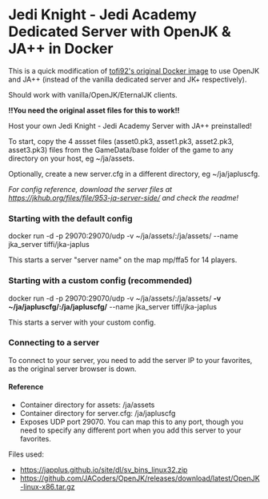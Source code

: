 # Jedi Knight - Jedi Academy Dedicated Server with OpenJK & JA++ in Docker

This is a quick modification of [tofi92's original Docker image](https://github.com/tofi92/jkajaplusserver-docker) to use OpenJK and JA++ (instead of the vanilla dedicated server and JK+ respectively).

Should work with vanilla/OpenJK/EternalJK clients.

**!!You need the original asset files for this to work!!**


Host your own Jedi Knight - Jedi Academy Server with JA++ preinstalled!

To start, copy the 4 assset files (asset0.pk3, asset1.pk3, asset2.pk3, asset3.pk3) files from the GameData/base folder of the game to any directory on your host, eg ~/ja/assets.

Optionally, create a new server.cfg in a different directory, eg ~/ja/japluscfg.

*For config reference, download the server files at https://jkhub.org/files/file/953-ja-server-side/ and check the readme!*


### Starting with the default config

docker run -d -p 29070:29070/udp -v ~/ja/assets/:/ja/assets/ --name jka_server tiffi/jka-japlus 

This starts a server "server name" on the map mp/ffa5 for 14 players.

### Starting with a custom config (recommended)

docker run -d -p 29070:29070/udp -v ~/ja/assets/:/ja/assets/ **-v ~/ja/japluscfg/:/ja/japluscfg/** --name jka_server tiffi/jka-japlus

This starts a server with your custom config. 

### Connecting to a server

To connect to your server, you need to add the server IP to your favorites, as the original server browser is down.

#### Reference

- Container directory for assets: /ja/assets
- Container directory for server.cfg: /ja/japluscfg
- Exposes UDP port 29070. You can map this to any port, though you need to specify any different port when you add this server to your favorites.

Files used: 
- https://japplus.github.io/site/dl/sv_bins_linux32.zip
- https://github.com/JACoders/OpenJK/releases/download/latest/OpenJK-linux-x86.tar.gz
